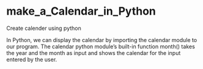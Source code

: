 # make_a_Calendar_in_Python
Create calender using python

In Python, we can display the calendar by importing the calendar module to our program. The calendar python module’s built-in function month() takes the year and the month as input and shows the calendar for the input entered by the user. 
